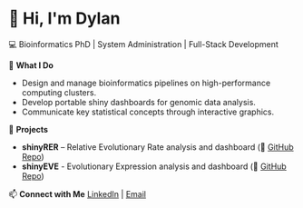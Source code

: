 # 👋 Hi, I'm Dylan
💻 Bioinformatics PhD | System Administration | Full-Stack Development

🚀 **What I Do**
- Design and manage bioinformatics pipelines on high-performance computing clusters.
- Develop portable shiny dashboards for genomic data analysis.
- Communicate key statistical concepts through interactive graphics. 

🔬 **Projects**
- **shinyRER** – Relative Evolutionary Rate analysis and dashboard (🔗 [GitHub Repo](https://github.com/dbioinfo/shinyrer))
- **shinyEVE** - Evolutionary Expression analysis and dashboard (🔗 [GitHub Repo](https://github.com/dbioinfo/shinyEVE))

📫 **Connect with Me**
[LinkedIn](#) | [Email](dylan.barth@unlv.edu) 

